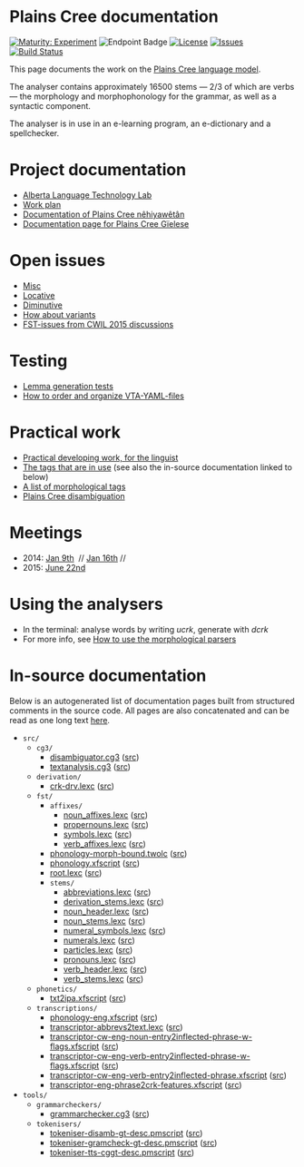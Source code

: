 # Plains Cree documentation

[![Maturity: Experiment](https://img.shields.io/badge/Maturity-Experiment-black.svg)](https://giellalt.github.io/MaturityClassification.html)
![Endpoint Badge](https://img.shields.io/endpoint?url=https%3A%2F%2Fraw.githubusercontent.com%2Fgiellalt%2Flang-crk%2Fgh-pages%2Flemmacount.json)
[![License](https://img.shields.io/github/license/giellalt/lang-crk)](https://github.com/giellalt/lang-crk/blob/main/LICENSE)
[![Issues](https://img.shields.io/github/issues/giellalt/lang-crk)](https://github.com/giellalt/lang-crk/issues)
[![Build Status](https://divvun-tc.giellalt.org/api/github/v1/repository/giellalt/lang-crk/main/badge.svg)](https://github.com/giellalt/lang-crk/actions)

This page documents the work on the [Plains Cree language model](http://github.com/giellalt-crk). 

The analyser contains approximately 16500 stems — 2/3 of which are verbs —
the morphology and morphophonology for the grammar, as well
as a syntactic component.

The analyser is in use in an e-learning program, an e-dictionary
and a spellchecker.

# Project documentation

* [Alberta Language Technology Lab](http://altlab.artsrn.ualberta.ca/)
* [Work plan](WorkPlan.md)
* [Documentation of Plains Cree nêhiyawêtân](http://giellatekno.uit.no/ped/crkdoc/oahpa/crk-oahpa.html)
* [Documentation page for Plains Cree Gïelese](http://giellatekno.uit.no/ped/crkdoc/gielese/crk-gielese.html)

# Open issues
* [Misc](Notes.md)
* [Locative](locative.md)
* [Diminutive](diminutive.md)
* [How about variants](variation.md)
* [FST-issues from CWIL 2015 discussions](cwil2015_fst_notes.md)

# Testing
* [Lemma generation tests](LemmaGenerationTests.md)
* [How to order and organize VTA-YAML-files](VTA-YAML.md)

# Practical work
* [Practical developing work, for the linguist](developingwork.md)
* [The tags that are in use](https://github.com/giellalt/lang-crk/blob/main/src/fst/root.lexc) (see also the in-source documentation linked to below)
* [A list of morphological tags](/lang/common/MorphologicalTags.html)
* [Plains Cree disambiguation](PlainsCreeDisambiguation.md)

# Meetings

- 2014: [Jan 9th](meetings/140110.md)  // [Jan 16th](meetings/140116.md) //
- 2015: [June 22nd](meetings/150622.md)

# Using the analysers

* In the terminal: analyse words by writing *ucrk*, generate with *dcrk*
* For more info, see [How to use the morphological parsers](/tools/docu-sme-manual.html)

# In-source documentation

Below is an autogenerated list of documentation pages built from structured comments in the source code. All pages are also concatenated and can be read as one long text [here](crk.md).

* `src/`
    * `cg3/`
        * [disambiguator.cg3](src-cg3-disambiguator.cg3.html) ([src](https://github.com/giellalt/lang-crk/blob/main/src/cg3/disambiguator.cg3))
        * [textanalysis.cg3](src-cg3-textanalysis.cg3.html) ([src](https://github.com/giellalt/lang-crk/blob/main/src/cg3/textanalysis.cg3))
    * `derivation/`
        * [crk-drv.lexc](src-derivation-crk-drv.lexc.html) ([src](https://github.com/giellalt/lang-crk/blob/main/src/derivation/crk-drv.lexc))
    * `fst/`
        * `affixes/`
            * [noun_affixes.lexc](src-fst-affixes-noun_affixes.lexc.html) ([src](https://github.com/giellalt/lang-crk/blob/main/src/fst/affixes/noun_affixes.lexc))
            * [propernouns.lexc](src-fst-affixes-propernouns.lexc.html) ([src](https://github.com/giellalt/lang-crk/blob/main/src/fst/affixes/propernouns.lexc))
            * [symbols.lexc](src-fst-affixes-symbols.lexc.html) ([src](https://github.com/giellalt/lang-crk/blob/main/src/fst/affixes/symbols.lexc))
            * [verb_affixes.lexc](src-fst-affixes-verb_affixes.lexc.html) ([src](https://github.com/giellalt/lang-crk/blob/main/src/fst/affixes/verb_affixes.lexc))
        * [phonology-morph-bound.twolc](src-fst-phonology-morph-bound.twolc.html) ([src](https://github.com/giellalt/lang-crk/blob/main/src/fst/phonology-morph-bound.twolc))
        * [phonology.xfscript](src-fst-phonology.xfscript.html) ([src](https://github.com/giellalt/lang-crk/blob/main/src/fst/phonology.xfscript))
        * [root.lexc](src-fst-root.lexc.html) ([src](https://github.com/giellalt/lang-crk/blob/main/src/fst/root.lexc))
        * `stems/`
            * [abbreviations.lexc](src-fst-stems-abbreviations.lexc.html) ([src](https://github.com/giellalt/lang-crk/blob/main/src/fst/stems/abbreviations.lexc))
            * [derivation_stems.lexc](src-fst-stems-derivation_stems.lexc.html) ([src](https://github.com/giellalt/lang-crk/blob/main/src/fst/stems/derivation_stems.lexc))
            * [noun_header.lexc](src-fst-stems-noun_header.lexc.html) ([src](https://github.com/giellalt/lang-crk/blob/main/src/fst/stems/noun_header.lexc))
            * [noun_stems.lexc](src-fst-stems-noun_stems.lexc.html) ([src](https://github.com/giellalt/lang-crk/blob/main/src/fst/stems/noun_stems.lexc))
            * [numeral_symbols.lexc](src-fst-stems-numeral_symbols.lexc.html) ([src](https://github.com/giellalt/lang-crk/blob/main/src/fst/stems/numeral_symbols.lexc))
            * [numerals.lexc](src-fst-stems-numerals.lexc.html) ([src](https://github.com/giellalt/lang-crk/blob/main/src/fst/stems/numerals.lexc))
            * [particles.lexc](src-fst-stems-particles.lexc.html) ([src](https://github.com/giellalt/lang-crk/blob/main/src/fst/stems/particles.lexc))
            * [pronouns.lexc](src-fst-stems-pronouns.lexc.html) ([src](https://github.com/giellalt/lang-crk/blob/main/src/fst/stems/pronouns.lexc))
            * [verb_header.lexc](src-fst-stems-verb_header.lexc.html) ([src](https://github.com/giellalt/lang-crk/blob/main/src/fst/stems/verb_header.lexc))
            * [verb_stems.lexc](src-fst-stems-verb_stems.lexc.html) ([src](https://github.com/giellalt/lang-crk/blob/main/src/fst/stems/verb_stems.lexc))
    * `phonetics/`
        * [txt2ipa.xfscript](src-phonetics-txt2ipa.xfscript.html) ([src](https://github.com/giellalt/lang-crk/blob/main/src/phonetics/txt2ipa.xfscript))
    * `transcriptions/`
        * [phonology-eng.xfscript](src-transcriptions-phonology-eng.xfscript.html) ([src](https://github.com/giellalt/lang-crk/blob/main/src/transcriptions/phonology-eng.xfscript))
        * [transcriptor-abbrevs2text.lexc](src-transcriptions-transcriptor-abbrevs2text.lexc.html) ([src](https://github.com/giellalt/lang-crk/blob/main/src/transcriptions/transcriptor-abbrevs2text.lexc))
        * [transcriptor-cw-eng-noun-entry2inflected-phrase-w-flags.xfscript](src-transcriptions-transcriptor-cw-eng-noun-entry2inflected-phrase-w-flags.xfscript.html) ([src](https://github.com/giellalt/lang-crk/blob/main/src/transcriptions/transcriptor-cw-eng-noun-entry2inflected-phrase-w-flags.xfscript))
        * [transcriptor-cw-eng-verb-entry2inflected-phrase-w-flags.xfscript](src-transcriptions-transcriptor-cw-eng-verb-entry2inflected-phrase-w-flags.xfscript.html) ([src](https://github.com/giellalt/lang-crk/blob/main/src/transcriptions/transcriptor-cw-eng-verb-entry2inflected-phrase-w-flags.xfscript))
        * [transcriptor-cw-eng-verb-entry2inflected-phrase.xfscript](src-transcriptions-transcriptor-cw-eng-verb-entry2inflected-phrase.xfscript.html) ([src](https://github.com/giellalt/lang-crk/blob/main/src/transcriptions/transcriptor-cw-eng-verb-entry2inflected-phrase.xfscript))
        * [transcriptor-eng-phrase2crk-features.xfscript](src-transcriptions-transcriptor-eng-phrase2crk-features.xfscript.html) ([src](https://github.com/giellalt/lang-crk/blob/main/src/transcriptions/transcriptor-eng-phrase2crk-features.xfscript))
* `tools/`
    * `grammarcheckers/`
        * [grammarchecker.cg3](tools-grammarcheckers-grammarchecker.cg3.html) ([src](https://github.com/giellalt/lang-crk/blob/main/tools/grammarcheckers/grammarchecker.cg3))
    * `tokenisers/`
        * [tokeniser-disamb-gt-desc.pmscript](tools-tokenisers-tokeniser-disamb-gt-desc.pmscript.html) ([src](https://github.com/giellalt/lang-crk/blob/main/tools/tokenisers/tokeniser-disamb-gt-desc.pmscript))
        * [tokeniser-gramcheck-gt-desc.pmscript](tools-tokenisers-tokeniser-gramcheck-gt-desc.pmscript.html) ([src](https://github.com/giellalt/lang-crk/blob/main/tools/tokenisers/tokeniser-gramcheck-gt-desc.pmscript))
        * [tokeniser-tts-cggt-desc.pmscript](tools-tokenisers-tokeniser-tts-cggt-desc.pmscript.html) ([src](https://github.com/giellalt/lang-crk/blob/main/tools/tokenisers/tokeniser-tts-cggt-desc.pmscript))
